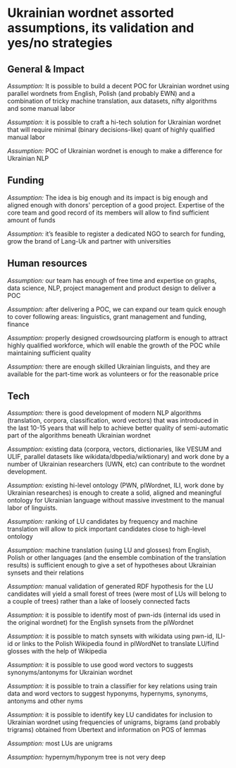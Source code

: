 # Ukrainian wordnet assorted assumptions, its validation and yes/no strategies

## General & Impact

*Assumption:*
It is possible to build a decent POC for Ukrainian wordnet using parallel wordnets from English, Polish (and probably EWN) and a combination of tricky machine translation, aux datasets, nifty algorithms and some manual labor

*Assumption:*
it is possible to craft a hi-tech solution for Ukrainian wordnet that will require minimal (binary decisions-like) quant of highly qualified manual labor

*Assumption:*
POC of Ukrainian wordnet is enough to make a difference for Ukrainian NLP


## Funding
*Assumption:*
The idea is big enough and its impact is big enough and aligned enough with donors' perception of a good project. Expertise of the core team and good record of its members will allow to find sufficient amount of funds

*Assumption:*
it’s feasible to register a dedicated NGO to search for funding, grow the brand of Lang-Uk and partner with universities

## Human resources
*Assumption:*
our team has enough of free time and expertise on graphs, data science, NLP, project management and product design to deliver a POC

*Assumption:*
after delivering a POC, we can expand our team quick enough to cover following areas: linguistics, grant management and funding, finance

*Assumption:*
properly designed crowdsourcing platform is enough to attract highly qualified workforce, which will enable the growth of the POC while maintaining sufficient quality

*Assumption:*
there are enough skilled Ukrainian linguists, and they are available for the part-time work as volunteers or for the reasonable price


## Tech

*Assumption:*
there is good development of modern NLP algorithms (translation, corpora, classification, word vectors) that was introduced in the last 10-15 years that will help to achieve better quality of semi-automatic part of the algorithms beneath Ukrainian wordnet

*Assumption:*
existing data (corpora, vectors, dictionaries, like VESUM and ULIF, parallel datasets like wikidata/dbpedia/wiktionary) and work done by a number of Ukrainian researchers (UWN, etc) can contribute to the wordnet development.

*Assumption:*
existing hi-level ontology (PWN, plWordnet, ILI, work done by Ukrainian researches) is enough to create a solid, aligned and meaningful ontology for Ukrainian language without massive investment to the manual labor of linguists.


*Assumption:*
ranking of LU candidates by frequency and machine translation will allow to pick important candidates close to high-level ontology

*Assumption:*
machine translation (using LU and glosses) from English, Polish or other languages (and the ensemble combination of the translation results) is sufficient enough to give a set of hypotheses about Ukrainian synsets and their relations

*Assumption:*
manual validation of generated RDF hypothesis for the LU candidates will yield a small forest of trees (were most of  LUs will belong to a couple of trees) rather than a lake of loosely connected facts

*Assumption:*
it is possible to identify most of pwn-ids (internal ids used in the original wordnet) for the English synsets from the plWordnet

*Assumption:*
it is possible to match synsets with wikidata using pwn-id, ILI-id or links to the Polish Wikipedia found in plWordNet to translate LU/find glosses with the help of Wikipedia

*Assumption:*
it is possible to use good word vectors to suggests synonyms/antonyms for Ukrainian wordnet

*Assumption:*
it is possible to train a classifier for key relations using train data and word vectors to suggest hyponyms, hypernyms, synonyms, antonyms and other nyms

*Assumption:*
it is possible to identify key LU candidates for inclusion to Ukrainian wordnet using frequencies of unigrams, bigrams (and probably trigrams) obtained from Ubertext and information on POS of lemmas 

*Assumption:*
most LUs are unigrams

*Assumption:*
hypernym/hyponym tree is not very deep
